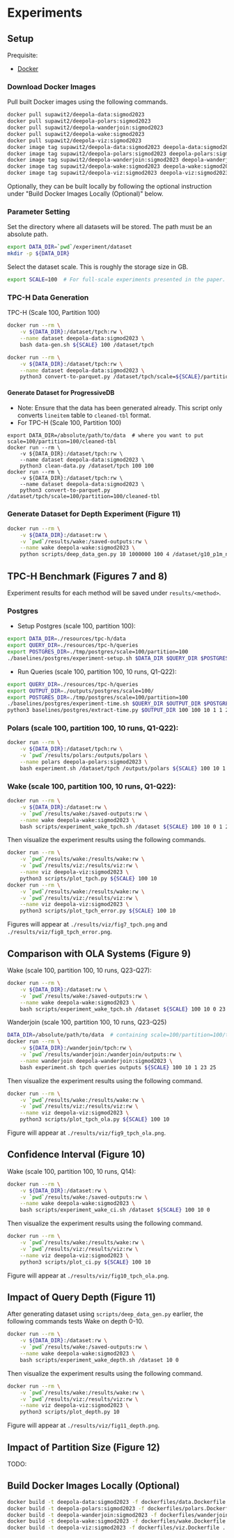 # Experiments

## Setup

Prequisite:
- [Docker](https://docs.docker.com/get-docker/)

### Download Docker Images

Pull built Docker images using the following commands.
```bash
docker pull supawit2/deepola-data:sigmod2023
docker pull supawit2/deepola-polars:sigmod2023
docker pull supawit2/deepola-wanderjoin:sigmod2023
docker pull supawit2/deepola-wake:sigmod2023
docker pull supawit2/deepola-viz:sigmod2023
docker image tag supawit2/deepola-data:sigmod2023 deepola-data:sigmod2023
docker image tag supawit2/deepola-polars:sigmod2023 deepola-polars:sigmod2023
docker image tag supawit2/deepola-wanderjoin:sigmod2023 deepola-wanderjoin:sigmod2023
docker image tag supawit2/deepola-wake:sigmod2023 deepola-wake:sigmod2023
docker image tag supawit2/deepola-viz:sigmod2023 deepola-viz:sigmod2023
```

Optionally, they can be built locally by following the optional instruction under "Build Docker Images Locally (Optional)" below.

### Parameter Setting

Set the directory where all datasets will be stored. The path must be an absolute path.
```bash
export DATA_DIR=`pwd`/experiment/dataset
mkdir -p ${DATA_DIR}
```

Select the dataset scale. This is roughly the storage size in GB.
```bash
export SCALE=100  # For full-scale experiments presented in the paper.
```

### TPC-H Data Generation

TPC-H (Scale 100, Partition 100)
```bash
docker run --rm \
    -v ${DATA_DIR}:/dataset/tpch:rw \
    --name dataset deepola-data:sigmod2023 \
    bash data-gen.sh ${SCALE} 100 /dataset/tpch

docker run --rm \
    -v ${DATA_DIR}:/dataset/tpch:rw \
    --name dataset deepola-data:sigmod2023 \
    python3 convert-to-parquet.py /dataset/tpch/scale=${SCALE}/partition=100/tbl
```

#### Generate Dataset for ProgressiveDB
- Note: Ensure that the data has been generated already. This script only converts `lineitem` table to `cleaned-tbl` format.
- For TPC-H (Scale 100, Partition 100)
```
export DATA_DIR=/absolute/path/to/data  # where you want to put scale=100/partition=100/cleaned-tbl
docker run --rm \
    -v ${DATA_DIR}:/dataset/tpch:rw \
    --name dataset deepola-data:sigmod2023 \
    python3 clean-data.py /dataset/tpch 100 100
docker run --rm \
    -v ${DATA_DIR}:/dataset/tpch:rw \
    --name dataset deepola-data:sigmod2023 \
    python3 convert-to-parquet.py /dataset/tpch/scale=100/partition=100/cleaned-tbl
```

### Generate Dataset for Depth Experiment (Figure 11)

```bash
docker run --rm \
    -v ${DATA_DIR}:/dataset:rw \
    -v `pwd`/results/wake:/saved-outputs:rw \
    --name wake deepola-wake:sigmod2023 \
    python scripts/deep_data_gen.py 10 1000000 100 4 /dataset/g10_p1m_n100_c4
```

## TPC-H Benchmark (Figures 7 and 8)

Experiment results for each method will be saved under `results/<method>`.

### Postgres

- Setup Postgres (scale 100, partition 100):
```bash
export DATA_DIR=./resources/tpc-h/data
export QUERY_DIR=./resources/tpc-h/queries
export POSTGRES_DIR=./tmp/postgres/scale=100/partition=100
./baselines/postgres/experiment-setup.sh $DATA_DIR $QUERY_DIR $POSTGRES_DIR 100 100
```

- Run Queries (scale 100, partition 100, 10 runs, Q1-Q22):
```bash
export QUERY_DIR=./resources/tpc-h/queries
export OUTPUT_DIR=./outputs/postgres/scale=100/
export POSTGRES_DIR=./tmp/postgres/scale=100/partition=100
./baselines/postgres/experiment-time.sh $QUERY_DIR $OUTPUT_DIR $POSTGRES_DIR 100 100 10 1 1 22
python3 baselines/postgres/extract-time.py $OUTPUT_DIR 100 100 10 1 1 22 > $OUTPUT_DIR/results.csv
```

### Polars (scale 100, partition 100, 10 runs, Q1-Q22):
```bash
docker run --rm \
    -v ${DATA_DIR}:/dataset/tpch:rw \
    -v `pwd`/results/polars:/outputs/polars \
    --name polars deepola-polars:sigmod2023 \
    bash experiment.sh /dataset/tpch /outputs/polars ${SCALE} 100 10 1 1 22
```

### Wake (scale 100, partition 100, 10 runs, Q1-Q22):
```bash
docker run --rm \
    -v ${DATA_DIR}:/dataset:rw \
    -v `pwd`/results/wake:/saved-outputs:rw \
    --name wake deepola-wake:sigmod2023 \
    bash scripts/experiment_wake_tpch.sh /dataset ${SCALE} 100 10 0 1 22
```

Then visualize the experiment results using the following commands.
```bash
docker run --rm \
    -v `pwd`/results/wake:/results/wake:rw \
    -v `pwd`/results/viz:/results/viz:rw \
    --name viz deepola-viz:sigmod2023 \
    python3 scripts/plot_tpch.py ${SCALE} 100 10
docker run --rm \
    -v `pwd`/results/wake:/results/wake:rw \
    -v `pwd`/results/viz:/results/viz:rw \
    --name viz deepola-viz:sigmod2023 \
    python3 scripts/plot_tpch_error.py ${SCALE} 100 10
```

Figures will appear at `./results/viz/fig7_tpch.png` and `./results/viz/fig8_tpch_error.png`.


## Comparison with OLA Systems (Figure 9)

Wake (scale 100, partition 100, 10 runs, Q23-Q27):
```bash
docker run --rm \
    -v ${DATA_DIR}:/dataset:rw \
    -v `pwd`/results/wake:/saved-outputs:rw \
    --name wake deepola-wake:sigmod2023 \
    bash scripts/experiment_wake_tpch.sh /dataset ${SCALE} 100 10 0 23 27
```

Wanderjoin (scale 100, partition 100, 10 runs, Q23-Q25)
```bash
DATA_DIR=/absolute/path/to/data  # containing scale=100/partition=100/tbl
docker run --rm \
    -v ${DATA_DIR}:/wanderjoin/tpch:rw \
    -v `pwd`/results/wanderjoin:/wanderjoin/outputs:rw \
    --name wanderjoin deepola-wanderjoin:sigmod2023 \
    bash experiment.sh tpch queries outputs ${SCALE} 100 10 1 23 25
```

Then visualize the experiment results using the following command.
```bash
docker run --rm \
    -v `pwd`/results/wake:/results/wake:rw \
    -v `pwd`/results/viz:/results/viz:rw \
    --name viz deepola-viz:sigmod2023 \
    python3 scripts/plot_tpch_ola.py ${SCALE} 100 10
```

Figure will appear at `./results/viz/fig9_tpch_ola.png`.

## Confidence Interval (Figure 10)

Wake (scale 100, partition 100, 10 runs, Q14):
```bash
docker run --rm \
    -v ${DATA_DIR}:/dataset:rw \
    -v `pwd`/results/wake:/saved-outputs:rw \
    --name wake deepola-wake:sigmod2023 \
    bash scripts/experiment_wake_ci.sh /dataset ${SCALE} 100 10 0
```

Then visualize the experiment results using the following command.
```bash
docker run --rm \
    -v `pwd`/results/wake:/results/wake:rw \
    -v `pwd`/results/viz:/results/viz:rw \
    --name viz deepola-viz:sigmod2023 \
    python3 scripts/plot_ci.py ${SCALE} 100 10
```

Figure will appear at `./results/viz/fig10_tpch_ola.png`.

## Impact of Query Depth (Figure 11)

After generating dataset using `scripts/deep_data_gen.py` earlier, the following commands tests Wake on depth 0-10.
```bash
docker run --rm \
    -v ${DATA_DIR}:/dataset:rw \
    -v `pwd`/results/wake:/saved-outputs:rw \
    --name wake deepola-wake:sigmod2023 \
    bash scripts/experiment_wake_depth.sh /dataset 10 0
```

Then visualize the experiment results using the following command.
```bash
docker run --rm \
    -v `pwd`/results/wake:/results/wake:rw \
    -v `pwd`/results/viz:/results/viz:rw \
    --name viz deepola-viz:sigmod2023 \
    python3 scripts/plot_depth.py 10
```

Figure will appear at `./results/viz/fig11_depth.png`.

## Impact of Partition Size (Figure 12)

TODO:

## Build Docker Images Locally (Optional)

```bash
docker build -t deepola-data:sigmod2023 -f dockerfiles/data.Dockerfile .
docker build -t deepola-polars:sigmod2023 -f dockerfiles/polars.Dockerfile .
docker build -t deepola-wanderjoin:sigmod2023 -f dockerfiles/wanderjoin.Dockerfile .
docker build -t deepola-wake:sigmod2023 -f dockerfiles/wake.Dockerfile .
docker build -t deepola-viz:sigmod2023 -f dockerfiles/viz.Dockerfile .
```
